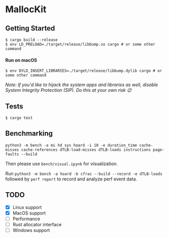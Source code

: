 # MallocKit

## Getting Started

```console
$ cargo build --release
$ env LD_PRELOAD=./target/release/libbump.so cargo # or some other command
```
#### Run on macOS

```console
$ env DYLD_INSERT_LIBRARIES=./target/release/libbump.dylib cargo # or some other command
```

*Note: If you'd like to hijack the system apps and libraries as well, disable System Integrity Protection (SIP). Do this at your own risk 😉*

## Tests

```console
$ cargo test
```

## Benchmarking

```
python3 -m bench -a mi hd sys hoard -i 10 -e duration_time cache-misses cache-references dTLB-load-misses dTLB-loads instructions page-faults --build
```

Then please use `bench/visual.ipynb` for visualization.

Run `python3 -m bench -a hoard -b cfrac --build --record -e dTLB-loads` followed by `perf report` to record and analyze perf event data.

## TODO

- [x] Linux support
- [x] MacOS support
- [ ] Performance
- [ ] Rust allocator interface
- [ ] Windows support
